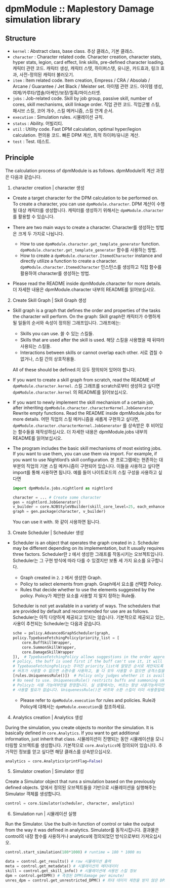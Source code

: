 
dpmModule :: Maplestory Damage simulation library
===================================================================


Structure
-------------

  - `kernel` : Abstract class, base class. 추상 클래스, 기본 클래스.
  - `character` : Character related code. Character creation, character stats, hyper stats, legion, card effect, link skills, pre-defined character loading. 캐릭터 관련 코드. 캐릭터 생성, 캐릭터 스텟, 하이퍼스텟, 유니온, 카드효과, 링크 효과, 사전-정의된 캐릭터 불러오기.
  - `item` : Item related code. Item creation, Empress / CRA / Absolab / Arcane / Guarantee / Jet Black / Meister set. 아이템 관련 코드. 아이템 생성, 여제/카루타/앱솔/아케인/보장/칠흑/마이스터셋.
  - `jobs` : Job-related code. Skill by job group, passive skill, number of cores, skill mechanisms, skill linkage order. 직업 관련 코드. 직업군별 스킬, 패시브 스킬, 코어 개수, 스킬 메커니즘, 스킬 연계 순서.
  - `execution` : Simulation rules. 시뮬레이션 규칙.
  - `status` : Ability. 어빌리티.
  - `util` : Utility code. Fast DPM calculation, optimal hyper/legion calculation. 편의용 코드. 빠른 DPM 계산, 최적 하이퍼/유니온 계산.
  - `test` : Test. 테스트.


Principle
---------------

The calculation process of dpmModule is as follows.
dpmModule의 계산 과정은 다음과 같습니다.

1. character creation | character 생성
  
  - Create a target character for the DPM calculation to be performed on. To create a character, you can use `dpmModule.character`. DPM 계산이 수행될 대상 캐릭터를 생성합니다. 캐릭터를 생성하기 위해서는 `dpmModule.character`를 활용할 수 있습니다.
  - There are two main ways to create a character. Character를 생성하는 방법은 크게 두 가지로 나뉩니다.

    - How to use `dpmModule.character.get_template_generator` function. `dpmModule.character.get_template_generator` 함수를 사용하는 방법.
    - How to create a `dpmModule.character.ItemedCharacter` instance and directly utilize a function to create a character. `dpmModule.character.ItemedCharacter` 인스턴스를 생성하고 직접 함수를 활용하여 character를 생성하는 방법.

  - Please read the README inside dpmModule.character for more details. 더 자세한 내용은 dpmModule.character 내부의 README를 읽어보십시오.

2. Create Skill Graph | Skill Graph 생성

  - Skill graph is a graph that defines the order and properties of the tasks the character will perform. On the graph: Skill graph란 캐릭터가 수행하게 될 일들의 순서와 속성이 정의된 그래프입니다. 그래프에는:
    
    - Skills you can use. 쓸 수 있는 스킬들.
    - Skills that are used after the skill is used. 해당 스킬을 사용했을 때 뒤따라 사용되는 스킬들.
    - Interactions between skills or cannot overlap each other. 서로 겹칠 수 없거나, 스킬 간의 상호작용들.

    All of these should be defined.이 모두 정의되어 있어야 합니다.

  - If you want to create a skill graph from scratch, read the README of `dpmModule.character.kernel`. 스킬 그래프를 scratch로부터 생성하고 싶다면 `dpmModule.character.kernel` 의 README를 읽어보십시오.

  - If you want to newly implement the skill mechanism of a certain job, after inheriting `dpmModule.character.characterKernel.JobGenerator`
    Rewrite empty functions. Read the README inside dpmModule.jobs for more details. 어떤 직업의 스킬 메커니즘을 새롭게 구현하고 싶다면, `dpmModule.character.characterKernel.JobGenerator` 를 상속받은 후 
    비어있는 함수들을 재작성하십시오. 더 자세한 내용은 dpmModule.jobs 내부의 README를 읽어보십시오.

  - The program includes the basic skill mechanisms of most existing jobs. If you want to use them, you can use them via import.
    For example, if you want to use Nightlord’s skill configuration. 본 프로그램에는 현존하는 대부분의 직업의 기본 스킬 메커니즘이 구현되어 있습니다. 이들을 사용하고 싶다면 import를 통해 사용하면 됩니다.
    예를 들어 나이트로드의 스킬 구성을 사용하고 싶다면
    
    ```python
    import dpmModule.jobs.nightlord as nightlord

    character = ... # Create some character
    gen = nightlord.JobGenerator()
    v_builder = core.NJBStyleVBuilder(skill_core_level=25, each_enhanced_amount=17)
    graph = gen.package(character, v_builder)
    ```

    You can use it with. 와 같이 사용하면 됩니다.

3. Create Scheduler | Scheduler 생성

  - Scheduler is an object that operates the graph created in ```2```. Scheduler may be different depending on its implementation, but
    It usually requires three factors. Scheduler란 ```2``` 에서 생성한 그래프를 작동시키는 오브젝트입니다. Scheduler는 그 구현 방식에 따라 다를 수 있겠지만
    보통 세 가지 요소를 요구합니다.

    - Graph created in ```2```. ```2``` 에서 생성한 Graph.
    - Policy to select elements from graph. Graph에서 요소를 선택할 Policy.
    - Rules that decide whether to use the elements suggested by the policy. Policy가 제안한 요소를 사용할 지 말지 정하는 Rule들.

    Scheduler is not yet available in a variety of ways. The schedulers that are provided by default and recommended for use are as follows. Scheduler는 아직 다양하게 제공되고 있지는 않습니다. 기본적으로 제공되고 있는, 사용이 추천되는 Scheduler는 다음과 같습니다.

    ```python
    sche = policy.AdvancedGraphScheduler(graph,
    policy.TypebaseFetchingPolicy(priority_list = [
        core.BuffSkillWrapper,
        core.SummonSkillWrapper,
        core.DamageSkillWrapper
    ]),  # TypebaseFetchingPolicy allows suggestions in the order appropriate for a given priority_list. That is, under this
    # policy, the buff is used first if the buff can't use it, it will use the pet, if neither can it will use the attack skill.
    # TypebaseFetchingPolicy는 주어진 priority_list에 알맞은 순서로 제안되도록 합니다. 즉, 이 Policy하에서는 버프를 먼저 사용하고,
    # 버프가 사용할 수 없으면 소환수를 사용하고, 둘 다 모두 사용할 수 없으면 공격스킬을 사용할 것입니다.
    [rules.UniquenessRule()])  # Policy only judges whether it is available or not. In real life, buffs are always available, but when they are already on
    # No need to use. UniquenessRule() restricts buffs and summoning skills from being used when they are already in use.
    # Policy는 사용 가능여부만을 판정합니다. 실 상황에서는, 버프는 항상 사용가능하지만 이미 켜져있을 때는
    # 사용할 필요가 없습니다. UniquenessRule()은 버프와 소환 스킬이 이미 사용중일때는 사용되지 않도록 제한합니다.
    ```

    - Please refer to `dpmModule.execution` for rules and policies. Rule과 Policy에 대해서는 `dpmModule.execution`을 찹조하세요.

4. Analytics creation | Analytics 생성

  During the simulation, you create objects to monitor the simulation. It is basically defined in `core.Analytics`.
  If you want to get additional information, just inherit that class. 시뮬레이션이 진행되는 동안 시뮬레이션을 모니터링할 오브젝트를 생성합니다. 기본적으로 `core.Analytics`에 정의되어 있습니다.
  추가적인 정보를 얻고 싶다면 해당 클래스를 상속받으십시오.

  ```python
  analytics = core.Analytics(printFlag=False)
  ```

5. Simulator creation | Simulator 생성

  Create a Simulator object that runs a simulation based on the previously defined objects. 앞에서 정의된 오브젝트들을 기반으로 시뮬레이션을 실행해주는 Simulator 객체를 생성합니다.

  ```python
  control = core.Simulator(scheduler, character, analytics)
  ```

6. Simulation run | 시뮬레이션 실행

  Run the Simulator. Use the built-in function of control or take the output from the way it was defined in analytics. Simulator를 동작시킵니다. 결과물은 control의 내장 함수를 사용하거나 analytics에 정의되었던 방식으로부터 가져오십시오.

  ```python
  control.start_simulation(180*1000) # runtime = 180 * 1000 ms

  data = control.get_results() # raw 시뮬레이션 출력
  meta = control.get_metadata() # 시뮬레이션의 메타데이터
  skill = control.get_skill_info() # 시뮬레이션에 사용된 스킬 정보
  dpm = control.getDPM() # 측정된 DPM(damage per minute)
  unres_dpm = control.get_unrestricted_DPM() # 최대 데미지 제한을 받지 않은 DPM


